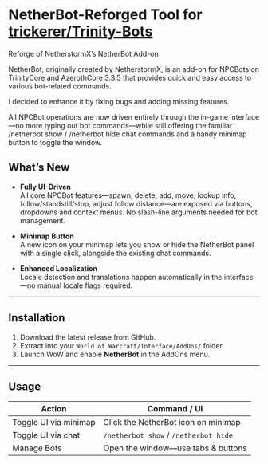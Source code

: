 # NetherBot-Reforged Tool for  [trickerer/Trinity-Bots](https://github.com/trickerer/Trinity-Bots)
Reforge of NetherstormX’s NetherBot Add-on

NetherBot, originally created by NetherstormX, is an add-on for NPCBots on TrinityCore and AzerothCore 3.3.5 that provides quick and easy access to various bot-related commands.

I decided to enhance it by fixing bugs and adding missing features.

All NPCBot operations are now driven entirely through the in-game interface—no more typing out bot commands—while still offering the familiar /netherbot show / /netherbot hide chat commands and a handy minimap button to toggle the window.

## What’s New

- **Fully UI-Driven**  
  All core NPCBot features—spawn, delete, add, move, lookup info, follow/standstill/stop, adjust follow distance—are exposed via buttons, dropdowns and context menus. No slash-line arguments needed for bot management.

- **Minimap Button**  
  A new icon on your minimap lets you show or hide the NetherBot panel with a single click, alongside the existing chat commands.

- **Enhanced Localization**  
  Locale detection and translations happen automatically in the interface—no manual locale flags required.

---

## Installation

1. Download the latest release from GitHub.  
2. Extract into your `World of Warcraft/Interface/AddOns/` folder.  
3. Launch WoW and enable **NetherBot** in the AddOns menu.

---

## Usage

| Action                 | Command / UI                         |
|------------------------|--------------------------------------|
| Toggle UI via minimap  | Click the NetherBot icon on minimap  |
| Toggle UI via chat     | `/netherbot show` / `/netherbot hide`|
| Manage Bots            | Open the window—use tabs & buttons   |

